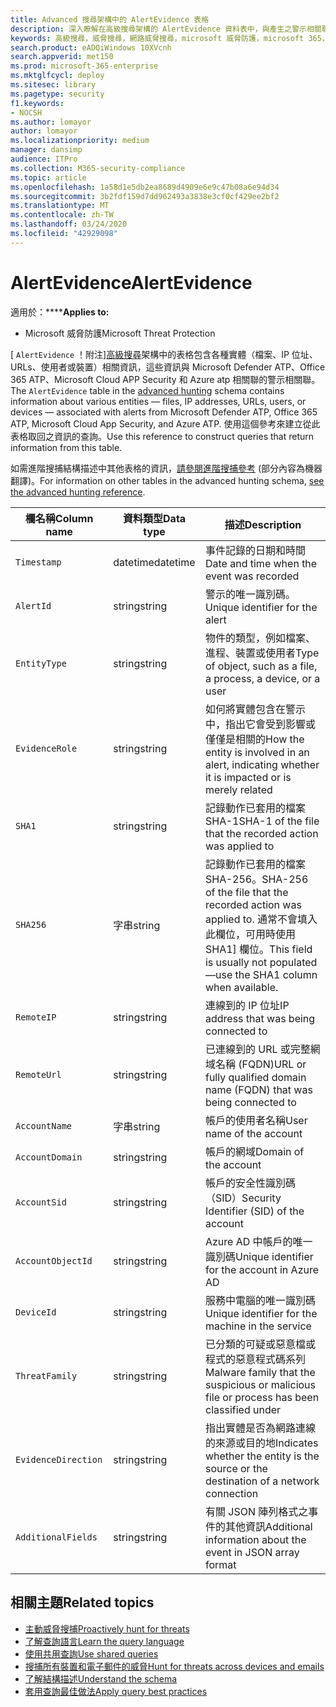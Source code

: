 ```yaml
---
title: Advanced 搜尋架構中的 AlertEvidence 表格
description: 深入瞭解在高級搜尋架構的 AlertEvidence 資料表中，與產生之警示相關聯的檔案、網路位址、使用者或裝置資訊
keywords: 高級搜尋，威脅搜尋，網路威脅搜尋，microsoft 威脅防護，microsoft 365，mtp，m365，搜尋，查詢，遙測，架構參考，kusto，資料表，欄，資料類型，描述，AlertInfo，警示，實體，證據，檔案，IP 位址裝置、電腦、使用者、帳戶
search.product: eADQiWindows 10XVcnh
search.appverid: met150
ms.prod: microsoft-365-enterprise
ms.mktglfcycl: deploy
ms.sitesec: library
ms.pagetype: security
f1.keywords:
- NOCSH
ms.author: lomayor
author: lomayor
ms.localizationpriority: medium
manager: dansimp
audience: ITPro
ms.collection: M365-security-compliance
ms.topic: article
ms.openlocfilehash: 1a58d1e5db2ea8689d4909e6e9c47b08a6e94d34
ms.sourcegitcommit: 3b2fdf159d7dd962493a3838e3cf0cf429ee2bf2
ms.translationtype: MT
ms.contentlocale: zh-TW
ms.lasthandoff: 03/24/2020
ms.locfileid: "42929098"
---
```

# <a name="alertevidence"></a><span data-ttu-id="cc878-104">AlertEvidence</span><span class="sxs-lookup"><span data-stu-id="cc878-104">AlertEvidence</span></span>

<span data-ttu-id="cc878-105">適用於：\*\*\*\*</span><span class="sxs-lookup"><span data-stu-id="cc878-105">**Applies to:**</span></span>
- <span data-ttu-id="cc878-106">Microsoft 威脅防護</span><span class="sxs-lookup"><span data-stu-id="cc878-106">Microsoft Threat Protection</span></span>

<span data-ttu-id="cc878-107">[ `AlertEvidence` ！附注][高級搜尋](advanced-hunting-overview.md)架構中的表格包含各種實體（檔案、IP 位址、URLs、使用者或裝置）相關資訊，這些資訊與 Microsoft Defender ATP、Office 365 ATP、Microsoft Cloud APP Security 和 Azure atp 相關聯的警示相關聯。</span><span class="sxs-lookup"><span data-stu-id="cc878-107">The `AlertEvidence` table in the [advanced hunting](advanced-hunting-overview.md) schema contains information about various entities — files, IP addresses, URLs, users, or devices — associated with alerts from Microsoft Defender ATP, Office 365 ATP, Microsoft Cloud App Security, and Azure ATP.</span></span> <span data-ttu-id="cc878-108">使用這個參考來建立從此表格取回之資訊的查詢。</span><span class="sxs-lookup"><span data-stu-id="cc878-108">Use this reference to construct queries that return information from this table.</span></span>

<span data-ttu-id="cc878-109">如需進階搜捕結構描述中其他表格的資訊，[請參閱進階搜捕參考](advanced-hunting-schema-tables.md) (部分內容為機器翻譯)。</span><span class="sxs-lookup"><span data-stu-id="cc878-109">For information on other tables in the advanced hunting schema, [see the advanced hunting reference](advanced-hunting-schema-tables.md).</span></span>

| <span data-ttu-id="cc878-110">欄名稱</span><span class="sxs-lookup"><span data-stu-id="cc878-110">Column name</span></span> | <span data-ttu-id="cc878-111">資料類型</span><span class="sxs-lookup"><span data-stu-id="cc878-111">Data type</span></span> | <span data-ttu-id="cc878-112">描述</span><span class="sxs-lookup"><span data-stu-id="cc878-112">Description</span></span> |
|-------------|-----------|-------------|
| `Timestamp` | <span data-ttu-id="cc878-113">datetime</span><span class="sxs-lookup"><span data-stu-id="cc878-113">datetime</span></span> | <span data-ttu-id="cc878-114">事件記錄的日期和時間</span><span class="sxs-lookup"><span data-stu-id="cc878-114">Date and time when the event was recorded</span></span> |
| `AlertId` | <span data-ttu-id="cc878-115">string</span><span class="sxs-lookup"><span data-stu-id="cc878-115">string</span></span> | <span data-ttu-id="cc878-116">警示的唯一識別碼。</span><span class="sxs-lookup"><span data-stu-id="cc878-116">Unique identifier for the alert</span></span> |
| `EntityType` | <span data-ttu-id="cc878-117">string</span><span class="sxs-lookup"><span data-stu-id="cc878-117">string</span></span> | <span data-ttu-id="cc878-118">物件的類型，例如檔案、進程、裝置或使用者</span><span class="sxs-lookup"><span data-stu-id="cc878-118">Type of object, such as a file, a process, a device, or a user</span></span> |
| `EvidenceRole` | <span data-ttu-id="cc878-119">string</span><span class="sxs-lookup"><span data-stu-id="cc878-119">string</span></span> | <span data-ttu-id="cc878-120">如何將實體包含在警示中，指出它會受到影響或僅僅是相關的</span><span class="sxs-lookup"><span data-stu-id="cc878-120">How the entity is involved in an alert, indicating whether it is impacted or is merely related</span></span> |
| `SHA1` | <span data-ttu-id="cc878-121">string</span><span class="sxs-lookup"><span data-stu-id="cc878-121">string</span></span> | <span data-ttu-id="cc878-122">記錄動作已套用的檔案 SHA-1</span><span class="sxs-lookup"><span data-stu-id="cc878-122">SHA-1 of the file that the recorded action was applied to</span></span> |
| `SHA256` | <span data-ttu-id="cc878-123">字串</span><span class="sxs-lookup"><span data-stu-id="cc878-123">string</span></span> | <span data-ttu-id="cc878-124">記錄動作已套用的檔案 SHA-256。</span><span class="sxs-lookup"><span data-stu-id="cc878-124">SHA-256 of the file that the recorded action was applied to.</span></span> <span data-ttu-id="cc878-125">通常不會填入此欄位，可用時使用 SHA1] 欄位。</span><span class="sxs-lookup"><span data-stu-id="cc878-125">This field is usually not populated—use the SHA1 column when available.</span></span> |
| `RemoteIP` | <span data-ttu-id="cc878-126">string</span><span class="sxs-lookup"><span data-stu-id="cc878-126">string</span></span> | <span data-ttu-id="cc878-127">連線到的 IP 位址</span><span class="sxs-lookup"><span data-stu-id="cc878-127">IP address that was being connected to</span></span> |
| `RemoteUrl` | <span data-ttu-id="cc878-128">string</span><span class="sxs-lookup"><span data-stu-id="cc878-128">string</span></span> | <span data-ttu-id="cc878-129">已連線到的 URL 或完整網域名稱 (FQDN)</span><span class="sxs-lookup"><span data-stu-id="cc878-129">URL or fully qualified domain name (FQDN) that was being connected to</span></span> |
| `AccountName` | <span data-ttu-id="cc878-130">字串</span><span class="sxs-lookup"><span data-stu-id="cc878-130">string</span></span> | <span data-ttu-id="cc878-131">帳戶的使用者名稱</span><span class="sxs-lookup"><span data-stu-id="cc878-131">User name of the account</span></span> |
| `AccountDomain` | <span data-ttu-id="cc878-132">string</span><span class="sxs-lookup"><span data-stu-id="cc878-132">string</span></span> | <span data-ttu-id="cc878-133">帳戶的網域</span><span class="sxs-lookup"><span data-stu-id="cc878-133">Domain of the account</span></span> |
| `AccountSid` | <span data-ttu-id="cc878-134">string</span><span class="sxs-lookup"><span data-stu-id="cc878-134">string</span></span> | <span data-ttu-id="cc878-135">帳戶的安全性識別碼（SID）</span><span class="sxs-lookup"><span data-stu-id="cc878-135">Security Identifier (SID) of the account</span></span> |
| `AccountObjectId` | <span data-ttu-id="cc878-136">string</span><span class="sxs-lookup"><span data-stu-id="cc878-136">string</span></span> | <span data-ttu-id="cc878-137">Azure AD 中帳戶的唯一識別碼</span><span class="sxs-lookup"><span data-stu-id="cc878-137">Unique identifier for the account in Azure AD</span></span> |
| `DeviceId` | <span data-ttu-id="cc878-138">string</span><span class="sxs-lookup"><span data-stu-id="cc878-138">string</span></span> | <span data-ttu-id="cc878-139">服務中電腦的唯一識別碼</span><span class="sxs-lookup"><span data-stu-id="cc878-139">Unique identifier for the machine in the service</span></span> |
| `ThreatFamily` | <span data-ttu-id="cc878-140">string</span><span class="sxs-lookup"><span data-stu-id="cc878-140">string</span></span> | <span data-ttu-id="cc878-141">已分類的可疑或惡意檔或程式的惡意程式碼系列</span><span class="sxs-lookup"><span data-stu-id="cc878-141">Malware family that the suspicious or malicious file or process has been classified under</span></span> |
| `EvidenceDirection` | <span data-ttu-id="cc878-142">string</span><span class="sxs-lookup"><span data-stu-id="cc878-142">string</span></span> | <span data-ttu-id="cc878-143">指出實體是否為網路連線的來源或目的地</span><span class="sxs-lookup"><span data-stu-id="cc878-143">Indicates whether the entity is the source or the destination of a network connection</span></span> |
| `AdditionalFields` | <span data-ttu-id="cc878-144">string</span><span class="sxs-lookup"><span data-stu-id="cc878-144">string</span></span> | <span data-ttu-id="cc878-145">有關 JSON 陣列格式之事件的其他資訊</span><span class="sxs-lookup"><span data-stu-id="cc878-145">Additional information about the event in JSON array format</span></span> |

## <a name="related-topics"></a><span data-ttu-id="cc878-146">相關主題</span><span class="sxs-lookup"><span data-stu-id="cc878-146">Related topics</span></span>
- [<span data-ttu-id="cc878-147">主動威脅搜捕</span><span class="sxs-lookup"><span data-stu-id="cc878-147">Proactively hunt for threats</span></span>](advanced-hunting-overview.md)
- [<span data-ttu-id="cc878-148">了解查詢語言</span><span class="sxs-lookup"><span data-stu-id="cc878-148">Learn the query language</span></span>](advanced-hunting-query-language.md)
- [<span data-ttu-id="cc878-149">使用共用查詢</span><span class="sxs-lookup"><span data-stu-id="cc878-149">Use shared queries</span></span>](advanced-hunting-shared-queries.md)
- [<span data-ttu-id="cc878-150">搜捕所有裝置和電子郵件的威脅</span><span class="sxs-lookup"><span data-stu-id="cc878-150">Hunt for threats across devices and emails</span></span>](advanced-hunting-query-emails-devices.md)
- [<span data-ttu-id="cc878-151">了解結構描述</span><span class="sxs-lookup"><span data-stu-id="cc878-151">Understand the schema</span></span>](advanced-hunting-schema-tables.md)
- [<span data-ttu-id="cc878-152">套用查詢最佳做法</span><span class="sxs-lookup"><span data-stu-id="cc878-152">Apply query best practices</span></span>](advanced-hunting-best-practices.md)
